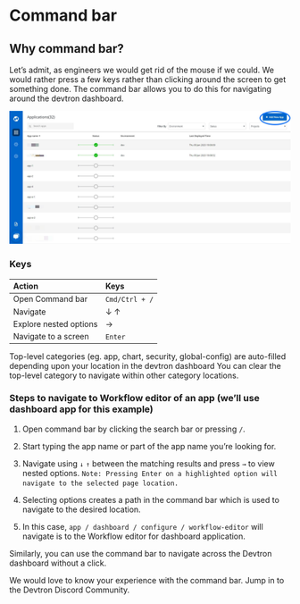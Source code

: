 # Command bar

## Why command bar?
Let’s admit, as engineers we would get rid of the mouse if we could. We would rather press a few keys rather than clicking around the screen to get something done.
The command bar allows you to do this for navigating around the devtron dashboard.

![](../.gitbook/assets/d1%20%282%29.jpg)

### Keys

| Action | Keys |
| :--- | :--- |
| Open Command bar | `Cmd/Ctrl + /` |
| Navigate | &#8595; &#8593;|
| Explore nested options | &#8594; |
| Navigate to a screen | `Enter` |

Top-level categories (eg. app, chart, security, global-config) are auto-filled depending upon your location in the devtron dashboard
You can clear the top-level category to navigate within other category locations.

### Steps to navigate to Workflow editor of an app (we’ll use dashboard app for this example)

1. Open command bar by clicking the search bar or pressing `/`.

2. Start typing the app name or part of the app name you’re looking for.

3. Navigate using `↓` `↑` between the matching results and press `→` to view nested options.
`Note: Pressing Enter on a highlighted option will navigate to the selected page location.`

4. Selecting options creates a path in the command bar which is used to navigate to the desired location.

5. In this case, `app / dashboard / configure / workflow-editor` will navigate is to the Workflow editor for dashboard application.

Similarly, you can use the command bar to navigate across the Devtron dashboard without a click.

We would love to know your experience with the command bar. Jump in to the Devtron Discord Community.